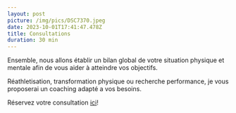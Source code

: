 ```yaml
---
layout: post
picture: /img/pics/DSC7370.jpeg
date: 2023-10-01T17:41:47.478Z
title: Consultations
duration: 30 min
---
```

Ensemble, nous allons établir un bilan global de votre situation physique et mentale afin de vous aider à atteindre vos objectifs. 

Réathletisation, transformation physique ou recherche performance, je vous proposerai un coaching adapté a vos besoins. 

Réservez votre consultation [ici](https://calendly.com/tdevillardi/30min)!